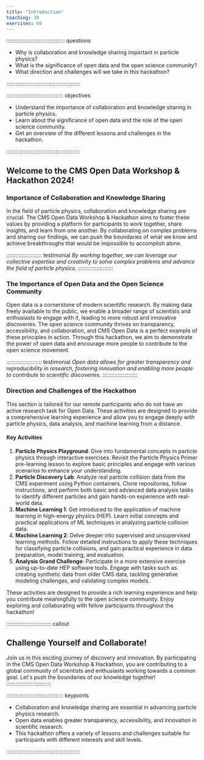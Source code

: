 ```yaml
---
title: "Introduction"
teaching: 30
exercises: 60
---
```


:::::::::::::::::::::::::::::::::::::: questions 

- Why is collaboration and knowledge sharing important in particle physics?
- What is the significance of open data and the open science community?
- What direction and challenges will we take in this hackathon?

::::::::::::::::::::::::::::::::::::::::::::::::

::::::::::::::::::::::::::::::::::::: objectives

- Understand the importance of collaboration and knowledge sharing in particle physics.
- Learn about the significance of open data and the role of the open science community.
- Get an overview of the different lessons and challenges in the hackathon.

::::::::::::::::::::::::::::::::::::::::::::::::

## Welcome to the CMS Open Data Workshop & Hackathon 2024!

### Importance of Collaboration and Knowledge Sharing

In the field of particle physics, collaboration and knowledge sharing are crucial. The CMS Open Data Workshop & Hackathon aims to foster these values by providing a platform for participants to work together, share insights, and learn from one another. By collaborating on complex problems and sharing our findings, we can push the boundaries of what we know and achieve breakthroughs that would be impossible to accomplish alone.

::::::::::::::::::::::: testimonial
*By working together, we can leverage our collective expertise and creativity to solve complex problems and advance the field of particle physics.*
:::::::::::::::::::::::

### The Importance of Open Data and the Open Science Community

Open data is a cornerstone of modern scientific research. By making data freely available to the public, we enable a broader range of scientists and enthusiasts to engage with it, leading to more robust and innovative discoveries. The open science community thrives on transparency, accessibility, and collaboration, and CMS Open Data is a perfect example of these principles in action. Through this hackathon, we aim to demonstrate the power of open data and encourage more people to contribute to the open science movement.

::::::::::::::::::::::: testimonial
*Open data allows for greater transparency and reproducibility in research, fostering innovation and enabling more people to contribute to scientific discoveries.*
:::::::::::::::::::::::

### Direction and Challenges of the Hackathon

This section is tailored for our remote participants who do not have an active research task for Open Data. These activities are designed to provide a comprehensive learning experience and allow you to engage deeply with particle physics, data analysis, and machine learning from a distance.

#### Key Activities

1. **Particle Physics Playground**: Dive into fundamental concepts in particle physics through interactive exercises. Revisit the Particle Physics Primer pre-learning lesson to explore basic principles and engage with various scenarios to enhance your understanding.
2. **Particle Discovery Lab**: Analyze real particle collision data from the CMS experiment using Python containers. Clone repositories, follow instructions, and perform both basic and advanced data analysis tasks to identify different particles and gain hands-on experience with real-world data.
3. **Machine Learning 1**: Get introduced to the application of machine learning in high-energy physics (HEP). Learn initial concepts and practical applications of ML techniques in analyzing particle collision data.
4. **Machine Learning 2**: Delve deeper into supervised and unsupervised learning methods. Follow detailed instructions to apply these techniques for classifying particle collisions, and gain practical experience in data preparation, model training, and evaluation.
5. **Analysis Grand Challenge**: Participate in a more extensive exercise using up-to-date HEP software tools. Engage with tasks such as creating synthetic data from older CMS data, tackling generative modeling challenges, and validating complex models.


These activities are designed to provide a rich learning experience and help you contribute meaningfully to the open science community. Enjoy exploring and collaborating with fellow participants throughout the hackathon!

::::::::::::::::::::::::::::: callout
## Challenge Yourself and Collaborate!

Join us in this exciting journey of discovery and innovation. By participating in the CMS Open Data Workshop & Hackathon, you are contributing to a global community of scientists and enthusiasts working towards a common goal. Let's push the boundaries of our knowledge together!
:::::::::::::::::::::::::::::

::::::::::::::::::::::::::::::::::::: keypoints 

- Collaboration and knowledge sharing are essential in advancing particle physics research.
- Open data enables greater transparency, accessibility, and innovation in scientific research.
- This hackathon offers a variety of lessons and challenges suitable for participants with different interests and skill levels.

::::::::::::::::::::::::::::::::::::::::::::::::
